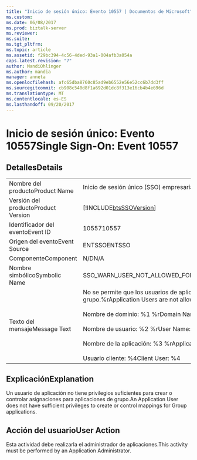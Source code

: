 ```yaml
---
title: "Inicio de sesión único: Evento 10557 | Documentos de Microsoft"
ms.custom: 
ms.date: 06/08/2017
ms.prod: biztalk-server
ms.reviewer: 
ms.suite: 
ms.tgt_pltfrm: 
ms.topic: article
ms.assetid: f29bc394-4c56-4ded-93a1-004afb3a054a
caps.latest.revision: "7"
author: MandiOhlinger
ms.author: mandia
manager: anneta
ms.openlocfilehash: afc65dba8760c85ad9eb6552e56e52cc6b7dd3ff
ms.sourcegitcommit: cb908c540d8f1a692d01dc8f313e16cb4b4e696d
ms.translationtype: MT
ms.contentlocale: es-ES
ms.lasthandoff: 09/20/2017
---
```

# <a name="single-sign-on-event-10557"></a><span data-ttu-id="f9272-102">Inicio de sesión único: Evento 10557</span><span class="sxs-lookup"><span data-stu-id="f9272-102">Single Sign-On: Event 10557</span></span>
## <a name="details"></a><span data-ttu-id="f9272-103">Detalles</span><span class="sxs-lookup"><span data-stu-id="f9272-103">Details</span></span>  
  
|||  
|-|-|  
|<span data-ttu-id="f9272-104">Nombre del producto</span><span class="sxs-lookup"><span data-stu-id="f9272-104">Product Name</span></span>|<span data-ttu-id="f9272-105">Inicio de sesión único (SSO) empresarial</span><span class="sxs-lookup"><span data-stu-id="f9272-105">Enterprise Single Sign-On</span></span>|  
|<span data-ttu-id="f9272-106">Versión del producto</span><span class="sxs-lookup"><span data-stu-id="f9272-106">Product Version</span></span>|[!INCLUDE[btsSSOVersion](../includes/btsssoversion-md.md)]|  
|<span data-ttu-id="f9272-107">Identificador del evento</span><span class="sxs-lookup"><span data-stu-id="f9272-107">Event ID</span></span>|<span data-ttu-id="f9272-108">10557</span><span class="sxs-lookup"><span data-stu-id="f9272-108">10557</span></span>|  
|<span data-ttu-id="f9272-109">Origen del evento</span><span class="sxs-lookup"><span data-stu-id="f9272-109">Event Source</span></span>|<span data-ttu-id="f9272-110">ENTSSO</span><span class="sxs-lookup"><span data-stu-id="f9272-110">ENTSSO</span></span>|  
|<span data-ttu-id="f9272-111">Componente</span><span class="sxs-lookup"><span data-stu-id="f9272-111">Component</span></span>|<span data-ttu-id="f9272-112">N/D</span><span class="sxs-lookup"><span data-stu-id="f9272-112">N/A</span></span>|  
|<span data-ttu-id="f9272-113">Nombre simbólico</span><span class="sxs-lookup"><span data-stu-id="f9272-113">Symbolic Name</span></span>|<span data-ttu-id="f9272-114">SSO_WARN_USER_NOT_ALLOWED_FOR_GROUPS</span><span class="sxs-lookup"><span data-stu-id="f9272-114">SSO_WARN_USER_NOT_ALLOWED_FOR_GROUPS</span></span>|  
|<span data-ttu-id="f9272-115">Texto del mensaje</span><span class="sxs-lookup"><span data-stu-id="f9272-115">Message Text</span></span>|<span data-ttu-id="f9272-116">No se permite que los usuarios de aplicación controlen asignaciones para aplicaciones de grupo.%r</span><span class="sxs-lookup"><span data-stu-id="f9272-116">Application Users are not allowed to control mappings for Group applications.%r</span></span><br /><br /> <span data-ttu-id="f9272-117">Nombre de dominio: %1 %r</span><span class="sxs-lookup"><span data-stu-id="f9272-117">Domain Name: %1%r</span></span><br /><br /> <span data-ttu-id="f9272-118">Nombre de usuario: %2 %r</span><span class="sxs-lookup"><span data-stu-id="f9272-118">User Name: %2%r</span></span><br /><br /> <span data-ttu-id="f9272-119">Nombre de la aplicación: %3 %r</span><span class="sxs-lookup"><span data-stu-id="f9272-119">Application Name: %3%r</span></span><br /><br /> <span data-ttu-id="f9272-120">Usuario cliente: %4</span><span class="sxs-lookup"><span data-stu-id="f9272-120">Client User: %4</span></span>|  
  
## <a name="explanation"></a><span data-ttu-id="f9272-121">Explicación</span><span class="sxs-lookup"><span data-stu-id="f9272-121">Explanation</span></span>  
 <span data-ttu-id="f9272-122">Un usuario de aplicación no tiene privilegios suficientes para crear o controlar asignaciones para aplicaciones de grupo.</span><span class="sxs-lookup"><span data-stu-id="f9272-122">An Application User does not have sufficient privileges to create or control mappings for Group applications.</span></span>  
  
## <a name="user-action"></a><span data-ttu-id="f9272-123">Acción del usuario</span><span class="sxs-lookup"><span data-stu-id="f9272-123">User Action</span></span>  
 <span data-ttu-id="f9272-124">Esta actividad debe realizarla el administrador de aplicaciones.</span><span class="sxs-lookup"><span data-stu-id="f9272-124">This activity must be performed by an Application Administrator.</span></span>